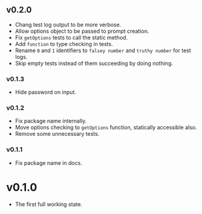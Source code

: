 ## v0.2.0
- Chang test log output to be more verbose.
- Allow options object to be passed to prompt creation.
- Fix `getOptions` tests to call the static method.
- Add `function` to type checking in tests.
- Rename `0` and `1` identifiers to `falsey number` and `truthy number` for test logs.
- Skip empty tests instead of them succeeding by doing nothing.

### v0.1.3
- Hide password on input.

### v0.1.2
- Fix package name internally.
- Move options checking to `getOptions` function, statically accessible also.
- Remove some unnecessary tests.

### v0.1.1
- Fix package name in docs.

# v0.1.0
- The first full working state.
